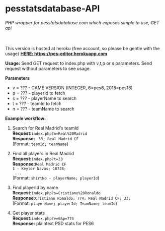 # pesstatsdatabase-API
###### PHP wrapper for pesstatsdatabase.com which exposes simple to use, GET api
\
This version is hosted at heroku (free account, so please be gentle with the usage)
**[HERE: https://pes-editor.herokuapp.com ](https://pes-editor.herokuapp.com/index.php)**

__Usage:__
Send GET request to index.php with v,t,p or s parameters. Send request without parameters to see usage.

__Parameters__
 * v = ??? - GAME VERSION (INTEGER, 6=pes6, 2018=pes18)
 * p = ??? - playerId to fetch 
 * s = ??? - playerName to search
 * t = ??? - teamId to fetch
 * n = ??? - teamName to search

__Example workflow:__
1) Search for Real Madrid's teamId  
__Request:__` index.php?n=Real%20Madrid `  
__Response:__ ` 33; Real Madrid CF`  
(Format: `teamId; teamName`)  

2) Find all players in Real Madrid  
__Request:__` index.php?t=33 `  
__Response:__` Real Madrid CF `  
`1 - Keylor Navas; 10728; `  
` ...`  
(Format: `shirtNo - playerName; playerId`)  

3) Find playerId by name  
__Request:__`index.php?s=Cristiano%20Ronaldo`  
__Response:__` Cristiano Ronaldo; 774; Real Madrid CF; 33; `  
(Format: `playerName; playerId; TeamName; teamId`)  

4) Get player stats  
__Request:__`index.php?v=6&p=774`  
__Response:__ plaintext PSD stats for PES6  

